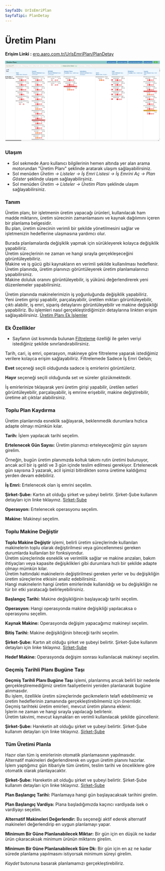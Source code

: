 ```yaml
---
SayfaID: UrIsEmriPlan
SayfaTipi: PlanDetay
---
```


# Üretim Planı

**Erişim Linki :** [erp.aaro.com.tr/UrIsEmriPlan/PlanDetay](erp.aaro.com.tr/UrIsEmriPlan/PlanDetay)

[![Image](../Uretim/uretimplani.png)](Uretim)


### Ulaşım

- Sol sekmede Aaro kullanıcı bilgilerinin hemen altında yer alan arama motorundan "Üretim Planı" şeklinde aratarak ulaşım sağlayabilirsiniz.
- Sol menüden *Üretim -> Listeler -> İş Emri Listesi -> İş Emrini Aç -> Plan Göster* şeklinde ulaşım sağlayabilirsiniz.
- Sol menüden *Üretim -> Listeler -> Üretim Planı* şeklinde ulaşım sağlayabilirsiniz.

### Tanım

Üretim planı, bir işletmenin üretim yapacağı ürünleri, kullanılacak ham madde miktarını, üretim sürecinin zamanlamasını ve kaynak dağılımını içeren bir planlama belgesidir.   
Bu plan, üretim sürecinin verimli bir şekilde yönetilmesini sağlar ve işletmenizin hedeflerine ulaşmasına yardımcı olur.

Burada planlamalarda değişiklik yapmak için sürükleyerek kolayca değişiklik yapabiliriz.  
Üretim süreçlerinin ne zaman ve hangi sırayla gerçekleşeceğini görüntüleyebiliriz.   
Makine ve iş gücü gibi kaynakların en verimli şekilde kullanılması hedeflenir.  
Üretim planında, üretim planınızı görüntüleyerek üretim planlamalarınızı yapabilirsiniz.  
Makine doluluk oranını görüntüleyebilir, iş yükünü değerlendirerek yeni düzenlemeler yapabilirsiniz.

Üretim planında makinelerimizin iş yoğunluğunda değişiklik yapabiliriz.  
Yeni üretim girişi yapabilir, parçalayabilir, üretilen miktarı görüntüleyebilir, çıktı alabilir, iş emri, sipariş detaylarını görüntüleyebilir ve makine değişikliği yapabiliriz. 
Bu işlemleri nasıl gerçekleştirdiğimizin detaylarına linkten erişim sağlayabilirsiniz. [Üretim Planı Ek İşlemler](../Uretim/UretimPlaniEkIslemleri.md)

### Ek Özellikler 

- Sayfanın üst kısmında bulunan [Filtreleme](../TemelOzellikler/SayfaKisitlari.md) özelliği ile gelen veriyi istediğiniz şekilde sınırlandırabilirsiniz.
	
Tarih, cari, iş emri, operasyon, makineye göre filtreleme yaparak istediğimiz verilere kolayca erişim sağlayabiliriz.
Filtrelemede Sadece İş Emri Gelsin;
	
**Evet** seçeneği seçili olduğunda sadece iş emirlerini görüntüleriz.

**Hayır** seçeneği seçili olduğunda set ve süreler gözükmektedir.
	
İş emirlerinize tıklayarak yeni üretim girişi yapabilir, üretilen setleri görüntüleyebilir, parçalayabilir, iş emrine erişebilir, makine değiştirebilir, üretime ait çıktılar alabilirsiniz.


### Toplu Plan Kaydırma

Üretim planlarında esneklik sağlayarak, beklenmedik durumlara hızlıca adapte olmayı mümkün kılar.

**Tarih:** İşlem yapılacak tarihi seçelim.

**Ertelenecek Gün Sayısı:** Üretim planımızı erteleyeceğimiz gün sayısını girelim.

Örneğin, bugün üretim planımızda koltuk takımı rutin üretimi bulunuyor, ancak acil bir iş geldi ve 3 gün içinde teslim edilmesi gerekiyor. Ertelenecek gün sayısına 3 yazarak, acil işimizi bitirdikten sonra üretime kaldığımız yerden devam edebiliriz.


**İş Emri:** Ertelenecek olan iş emrini seçelim.

**Şirket-Şube:** Kartın ait olduğu şirket ve şubeyi belirtir. Şirket-Şube kullanım detayları için linke tıklayınız. [Şirket-Şube](../TemelOzellikler/SirketSubeKart.md)

**Operasyon:** Ertelenecek operasyonu seçelim.

**Makine:** Makineyi seçelim.

### Toplu Makine Değiştir

**Toplu Makine Değiştir** işlemi, belirli üretim süreçlerinde kullanılan makinelerin toplu olarak değiştirilmesi veya güncellenmesi gereken durumlarda kullanılan bir fonksiyondur.   
Üretim süreçlerinde esneklik ve verimlilik sağlar ve makine arızaları, bakım ihtiyaçları veya kapasite değişiklikleri gibi durumlara hızlı bir şekilde adapte olmayı mümkün kılar.  
Üretim hattındaki makinelerin değiştirilmesi gereken yerler ve bu değişikliğin üretim süreçlerine etkisini analiz edebilirsiniz.   
Hangi makinelerin hangi üretim emirlerinde kullanıldığı ve bu değişikliğin ne tür bir etki yaratacağı belirleyebilirsiniz.

**Başlangıç Tarihi:** Makine değişikliğinin başlayacağı tarihi seçelim.

**Operasyon:** Hangi operasyonda makine değişikliği yapılacaksa o operasyonu seçelim.

**Kaynak Makine:** Operasyonda değişim yapacağımız makineyi seçelim.

**Bitiş Tarihi:** Makine değişikliğinin biteceği tarihi seçelim.

**Şirket-Şube:** Kartın ait olduğu şirket ve şubeyi belirtir. Şirket-Şube kullanım detayları için linke tıklayınız. [Şirket-Şube](../TemelOzellikler/SirketSubeKart.md)

**Hedef Makine:** Operasyonda değişim sonrası kullanılacak makineyi seçelim.

### Geçmiş Tarihli Planı Bugüne Taşı 

**Geçmiş Tarihli Planı Bugüne Taşı** işlemi, planlanmış ancak belirli bir nedenle gerçekleştiremediğimiz üretim faaliyetlerini yeniden planlanarak bugüne alınmasıdır.   
Bu işlem, özellikle üretim süreçlerinde gecikmelerin telafi edebilmemiz ve üretim hedeflerinin zamanında gerçekleştirebilmemiz için önemlidir.  
Geçmiş tarihteki üretim emirleri, mevcut üretim planına eklenir.   
İşlerin ne zaman ve hangi sırayla yapılacağı belirlenir.   
Üretim takvimi, mevcut kaynakları en verimli kullanılacak şekilde güncellenir.

**Şirket-Şube:** Hareketin ait olduğu şirket ve şubeyi belirtir. Şirket-Şube kullanım detayları için linke tıklayınız. [Şirket-Şube](../TemelOzellikler/SirketSubeHareket.md)

### Tüm Üretimi Planla

Hazır olan tüm iş emirlerinin otomatik planlamasının yapılmasıdır.    
Alternatif makineleri değerlendirerek en uygun üretim planını hazırlar.  
İşlem yaptığımız gün itibariyle tüm üretimi, teslim tarihi ve önceliklere göre otomatik olarak planlayacaktır.

**Şirket-Şube:** Hareketin ait olduğu şirket ve şubeyi belirtir. Şirket-Şube kullanım detayları için linke tıklayınız. [Şirket-Şube](../TemelOzellikler/SirketSubeHareket.md)

**Plan Başlangıç Tarihi:** Planlamaya hangi gün başlayacaksak tarihini girelim.

**Plan Başlangıç Vardiya:** Plana başladığımızda kaçıncı vardiyada isek o vardiyayı seçelim.

**Alternatif Makineleri Değerlendir:** Bu seçeneği aktif ederek alternatif makineleri değerlendirip en uygun planlamayı yapar.

**Minimum Bir Güne Planlanabilecek Miktar:** Bir gün için en düşük ne kadar ürün çıkaracaksak minimum ürünün miktarını girelim.

**Minimum Bir Güne Planlanabilecek Süre Dk:** Bir gün için en az ne kadar sürede planlama yapılmasını istiyorsak minimum süreyi girelim.

*Kaydet* butonuna basarak planlamamızı gerçekleştirebiliriz.


